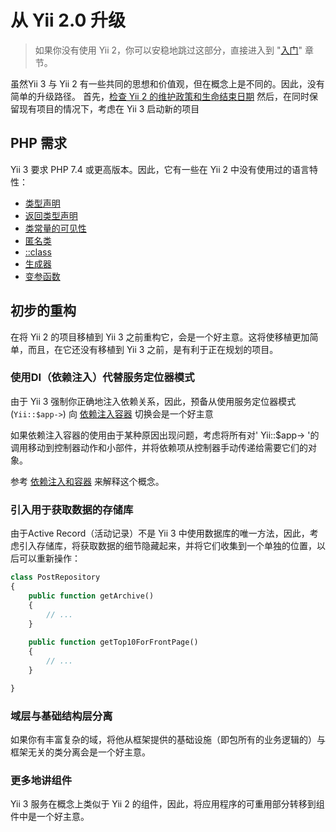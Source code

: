 # 从 Yii 2.0 升级

> 如果你没有使用 Yii 2，你可以安稳地跳过这部分，直接进入到 "[入门](../start/installation.md)" 章节。

虽然Yii 3 与 Yii 2 有一些共同的思想和价值观，但在概念上是不同的。因此，没有简单的升级路径。
首先，[检查 Yii 2 的维护政策和生命结束日期](https://www.yiiframework.com/release-cycle)
然后，在同时保留现有项目的情况下，考虑在 Yii 3 启动新的项目

## PHP 需求

Yii 3 要求 PHP 7.4 或更高版本。因此，它有一些在 Yii 2 中没有使用过的语言特性：

- [类型声明](https://www.php.net/manual/en/functions.arguments.php#functions.arguments.type-declaration)
- [返回类型声明](https://www.php.net/manual/en/functions.returning-values.php#functions.returning-values.type-declaration)
- [类常量的可见性](https://www.php.net/manual/en/language.oop5.constants.php)
- [匿名类](https://www.php.net/manual/en/language.oop5.anonymous.php)
- [::class](https://www.php.net/manual/en/language.oop5.basic.php#language.oop5.basic.class.class)
- [生成器](https://www.php.net/manual/en/language.generators.php)
- [变参函数](https://www.php.net/manual/en/functions.arguments.php#functions.variable-arg-list)

## 初步的重构
在将 Yii 2 的项目移植到 Yii 3 之前重构它，会是一个好主意。这将使移植更加简单，而且，在它还没有移植到 Yii 3 之前，是有利于正在规划的项目。

### 使用DI（依赖注入）代替服务定位器模式

由于 Yii 3 强制你正确地注入依赖关系，因此，预备从使用服务定位器模式 (`Yii::$app->`) 
向 [依赖注入容器](https://www.yiiframework.com/doc/guide/2.0/en/concept-di-container) 切换会是一个好主意

如果依赖注入容器的使用由于某种原因出现问题，考虑将所有对' Yii::$app-> '的调用移动到控制器动作和小部件，并将依赖项从控制器手动传递给需要它们的对象。

参考 [依赖注入和容器](../concept/di-container.md) 来解释这个概念。

### 引入用于获取数据的存储库

由于Active Record（活动记录）不是 Yii 3 中使用数据库的唯一方法，因此，考虑引入存储库，将获取数据的细节隐藏起来，并将它们收集到一个单独的位置，以后可以重新操作：

```php
class PostRepository
{
    public function getArchive()
    {
        // ...
    }
    
    public function getTop10ForFrontPage()
    {
        // ...
    }

}
```

### 域层与基础结构层分离

如果你有丰富复杂的域，将他从框架提供的基础设施（即包所有的业务逻辑的）与框架无关的类分离会是一个好主意。

### 更多地讲组件

Yii 3 服务在概念上类似于 Yii 2 的组件，因此，将应用程序的可重用部分转移到组件中是一个好主意。
